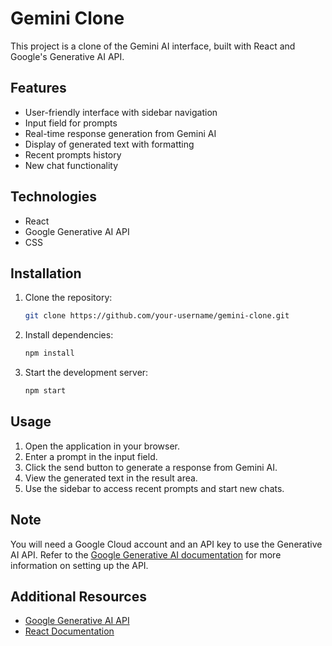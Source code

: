 # Gemini Clone

This project is a clone of the Gemini AI interface, built with React and Google's Generative AI API.



## Features

- User-friendly interface with sidebar navigation
- Input field for prompts
- Real-time response generation from Gemini AI
- Display of generated text with formatting
- Recent prompts history
- New chat functionality

## Technologies

- React
- Google Generative AI API
- CSS

## Installation

1. Clone the repository:
    ```bash
    git clone https://github.com/your-username/gemini-clone.git
    ```
2. Install dependencies:
    ```bash
    npm install
    ```
3. Start the development server:
    ```bash
    npm start
    ```

## Usage

1. Open the application in your browser.
2. Enter a prompt in the input field.
3. Click the send button to generate a response from Gemini AI.
4. View the generated text in the result area.
5. Use the sidebar to access recent prompts and start new chats.

## Note

You will need a Google Cloud account and an API key to use the Generative AI API. Refer to the [Google Generative AI documentation](https://ai.google.dev/gemini-api/docs) for more information on setting up the API.

## Additional Resources

- [Google Generative AI API](https://ai.google.dev/gemini-api/docs)
- [React Documentation](https://reactjs.org/docs/)
